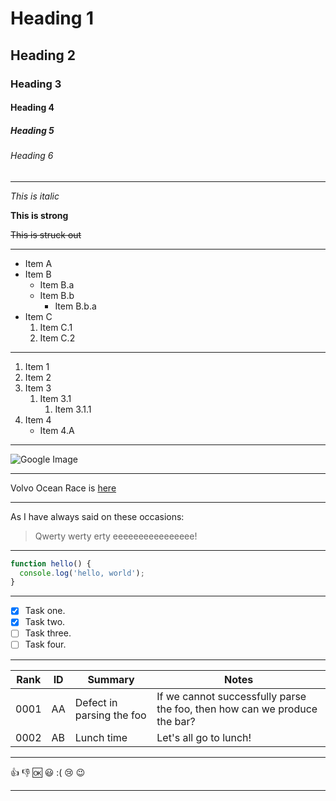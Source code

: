 # Heading 1
## Heading 2
### Heading 3
#### Heading 4
##### Heading 5
###### Heading 6

---

_This is italic_

**This is strong**

~~This is struck out~~

---

* Item A
* Item B
	* Item B.a
	* Item B.b
		* Item B.b.a
* Item C
	1. Item C.1
	1. Item C.2

---

1. Item 1
1. Item 2
1. Item 3
	1. Item 3.1
		1. Item 3.1.1
1. Item 4
	* Item 4.A

---

![Google Image](https://www.google.co.uk/images/branding/googlelogo/2x/googlelogo_color_120x44dp.png)

---

Volvo Ocean Race is [here](https://www.volvooceanrace.com/ "Volvo Ocean Race")

---

As I have always said on these occasions:

> Qwerty werty erty eeeeeeeeeeeeeeee!

---

```javascript
function hello() {
  console.log('hello, world');
}
```

---

- [x] Task one.
- [x] Task two.
- [ ] Task three.
- [ ] Task four.

---

Rank | ID | Summary | Notes
---- | -- | ------- | -----
0001 | AA | Defect in parsing the foo | If we cannot successfully parse the foo, then how can we produce the bar?
0002 | AB | Lunch time | Let's all go to lunch!

---

:+1: :-1: :ok: :smiley: :( :cry: :wink:

---


